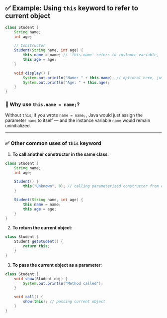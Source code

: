 ## ✅ **Example: Using `this` keyword to refer to current object**

```java
class Student {
    String name;
    int age;

    // Constructor
    Student(String name, int age) {
        this.name = name; // 'this.name' refers to instance variable, 'name' is parameter
        this.age = age;
    }

    void display() {
        System.out.println("Name: " + this.name); // optional here, just shows it's the instance's variable
        System.out.println("Age: " + this.age);
    }
}
```

### 🔹 Why use `this.name = name;`?

Without `this`, if you wrote `name = name;`, Java would just assign the parameter `name` to itself — and the instance variable `name` would remain uninitialized.

---

### ✅ **Other common uses of `this` keyword**

1. **To call another constructor in the same class**:
```java
class Student {
    String name;
    int age;

    Student() {
        this("Unknown", 0); // calling parameterized constructor from default constructor
    }

    Student(String name, int age) {
        this.name = name;
        this.age = age;
    }
}
```

2. **To return the current object**:
```java
class Student {
    Student getStudent() {
        return this;
    }
}
```

3. **To pass the current object as a parameter**:
```java
class Student {
    void show(Student obj) {
        System.out.println("Method called");
    }

    void call() {
        show(this); // passing current object
    }
}
```

